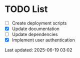 # TODO List

- [ ] Create deployment scripts
- [x] Update documentation
- [ ] Update dependencies
- [x] Implement user authentication

Last updated: 2025-06-19 03:02
